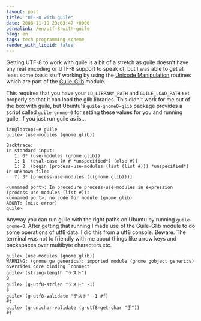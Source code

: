 ```yaml
---
layout: post
title: "UTF-8 with guile"
date: 2008-11-19 23:03:47 +0000
permalink: /en/utf-8-with-guile
blog: en
tags: tech programming scheme
render_with_liquid: false
---
```


Getting UTF-8 to work with guile is a bit of a stretch as guile doesn't have
any real encoding or UTF-8 support to speak of, but I was able to get at least
some basic stuff working by using the [Unicode
Manipulation](http://www.gnu.org/software/guile-gnome/docs/glib/html/Unicode-Manipulation.html#Unicode-Manipulation)
routines which are part of the
[Guile-Glib](http://www.gnu.org/software/guile-gnome/docs/glib/html/index.html)
module.

This requires that you have your `LD_LIBRARY_PATH` and `GUILE_LOAD_PATH` set
properly so that it can load the glib libraries. This didn't work for me out of
the box with guile, but Ubuntu's `guile-gnome0-glib` package provides a script
called `guile-gnome-0` for setting these values for you and running guile. If
you just run guile as is...

```shell
ian@laptop:~# guile
guile> (use-modules (gnome glib))

Backtrace:
In standard input:
   1: 0* (use-modules (gnome glib))
   1: 1  (eval-case (# # *unspecified*) (else #))
   1: 2  (begin (process-use-modules (list (list #))) *unspecified*)
In unknown file:
   ?: 3* [process-use-modules (((gnome glib)))]

<unnamed port>: In procedure process-use-modules in expression (process-use-modules (list #)):
<unnamed port>: no code for module (gnome glib)
ABORT: (misc-error)
guile>
```

Anyway you can run guile with the right paths on Ubuntu by running
`guile-gnome-0`. After getting that running I made use of the Guile-Glib module
to do some operations of utf8 data. I did this from a utf8 console. Beware. The
terminal was not to friendly with me about things like arrow keys and
backspaces over multibyte characters etc.

```shell
guile> (use-modules (gnome glib))
WARNING: (gnome gw generics): imported module (gnome gobject generics) overrides core binding `connect'
guile> (string-length "テスト")
9
guile> (g-utf8-strlen "テスト" -1)
3
guile> (g-utf8-validate "テスト" -1 #f)
#t
guile> (g-unichar-validate (g-utf8-get-char "手"))
#t
```
